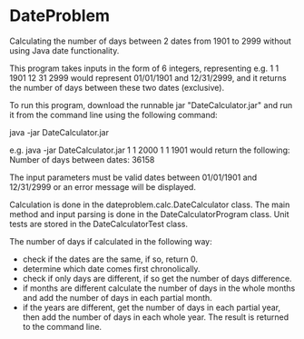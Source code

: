 # DateProblem
Calculating the number of days between 2 dates from 1901 to 2999 without using Java date functionality.

This program takes inputs in the form of 6 integers, representing <month> <day> <year> <month> <day> <year>
e.g. 1 1 1901 12 31 2999
would represent 01/01/1901 and 12/31/2999, and it returns the number of days between these two dates (exclusive).

To run this program, download the runnable jar "DateCalculator.jar" and run it from the command line using the following command:

java -jar DateCalculator.jar <month> <day> <year> <month> <day> <year>

e.g. 
java -jar DateCalculator.jar 1 1 2000 1 1 1901 
would return the following:
Number of days between dates: 36158

The input parameters must be valid dates between 01/01/1901 and 12/31/2999 or an error message will be displayed.

Calculation is done in the dateproblem.calc.DateCalculator class.
The main method and input parsing is done in the DateCalculatorProgram class.
Unit tests are stored in the DateCalculatorTest class.

The number of days if calculated in the following way:
- check if the dates are the same, if so, return 0.
- determine which date comes first chronolically.
- check if only days are different, if so get the number of days difference.
- if months are different calculate the number of days in the whole months and add the number of days in each partial month.
- if the years are different, get the number of days in each partial year, then add the number of days in each whole year.
The result is returned to the command line.

